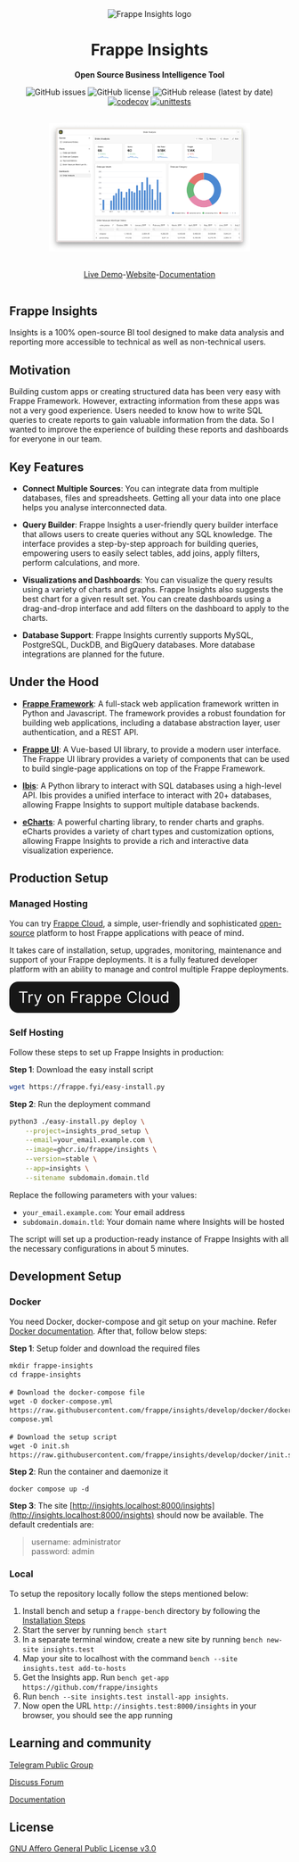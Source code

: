 <div align="center" markdown="1">

<img src=".github/new-logo.svg" alt="Frappe Insights logo" width="124"/>
<h1>Frappe Insights</h1>

**Open Source Business Intelligence Tool**

![GitHub issues](https://img.shields.io/github/issues/frappe/insights)
![GitHub license](https://img.shields.io/github/license/frappe/insights)
![GitHub release (latest by date)](https://img.shields.io/github/v/release/frappe/insights)
[![codecov](https://codecov.io/github/frappe/insights/branch/develop/graph/badge.svg?token=8ZXHCY4G9U)](https://codecov.io/github/frappe/insights)
[![unittests](https://github.com/frappe/insights/actions/workflows/server-tests.yml/badge.svg)](https://github.com/frappe/insights/actions/workflows/server-tests.yml)

</div>


<div align="center" style="padding-top: 1rem; padding-bottom: 1rem; display: flex; justify-content:center;">
	<img src=".github/hero-image.png?v=3" alt="Hero Image" width="72%" />
</div>

<div align="center" style="padding-top: 1rem; padding-bottom: 1rem; display: flex; justify-content:center;">
	<a href="https://insightsdemo.frappe.cloud">Live Demo</a>
	-
	<a href="https://frappe.io/insights">Website</a>
	-
	<a href="https://docs.frappe.io/insights">Documentation</a>
</div>

## Frappe Insights
Insights is a 100% open-source BI tool designed to make data analysis and reporting more accessible to technical as well as non-technical users.


## Motivation
Building custom apps or creating structured data has been very easy with Frappe Framework. However, extracting information from these apps was not a very good experience. Users needed to know how to write SQL queries to create reports to gain valuable information from the data. So I wanted to improve the experience of building these reports and dashboards for everyone in our team.

## Key Features

- **Connect Multiple Sources**: You can integrate data from multiple databases, files and spreadsheets. Getting all your data into one place helps you analyse interconnected data.

- **Query Builder**: Frappe Insights a user-friendly query builder interface that allows users to create queries without any SQL knowledge. The interface provides a step-by-step approach for building queries, empowering users to easily select tables, add joins, apply filters, perform calculations, and more.

- **Visualizations and Dashboards**: You can visualize the query results using a variety of charts and graphs. Frappe Insights also suggests the best chart for a given result set. You can create dashboards using a drag-and-drop interface and add filters on the dashboard to apply to the charts.

- **Database Support**: Frappe Insights currently supports MySQL, PostgreSQL, DuckDB, and BigQuery databases. More database integrations are planned for the future.

## Under the Hood

- [**Frappe Framework**](https://github.com/frappe/frappe): A full-stack web application framework written in Python and Javascript. The framework provides a robust foundation for building web applications, including a database abstraction layer, user authentication, and a REST API.

- [**Frappe UI**](https://github.com/frappe/frappe-ui): A Vue-based UI library, to provide a modern user interface. The Frappe UI library provides a variety of components that can be used to build single-page applications on top of the Frappe Framework.

- [**Ibis**](https://github.com/ibis-project/ibis): A Python library to interact with SQL databases using a high-level API. Ibis provides a unified interface to interact with 20+ databases, allowing Frappe Insights to support multiple database backends.

- [**eCharts**](https://github.com/apache/echarts): A powerful charting library, to render charts and graphs. eCharts provides a variety of chart types and customization options, allowing Frappe Insights to provide a rich and interactive data visualization experience.


## Production Setup

### Managed Hosting

You can try [Frappe Cloud](https://frappecloud.com), a simple, user-friendly and sophisticated [open-source](https://github.com/frappe/press) platform to host Frappe applications with peace of mind.

It takes care of installation, setup, upgrades, monitoring, maintenance and support of your Frappe deployments. It is a fully featured developer platform with an ability to manage and control multiple Frappe deployments.

<div>
	<a href="https://frappecloud.com/insights/signup" target="_blank">
		<img src=".github/try-on-fc.svg" alt="Try on Frappe Cloud" />
	</a>
</div>

### Self Hosting

Follow these steps to set up Frappe Insights in production:

**Step 1**: Download the easy install script

```bash
wget https://frappe.fyi/easy-install.py
```

**Step 2**: Run the deployment command

```bash
python3 ./easy-install.py deploy \
    --project=insights_prod_setup \
    --email=your_email.example.com \
    --image=ghcr.io/frappe/insights \
    --version=stable \
    --app=insights \
    --sitename subdomain.domain.tld
```

Replace the following parameters with your values:
- `your_email.example.com`: Your email address
- `subdomain.domain.tld`: Your domain name where Insights will be hosted

The script will set up a production-ready instance of Frappe Insights with all the necessary configurations in about 5 minutes.

## Development Setup

### Docker

You need Docker, docker-compose and git setup on your machine. Refer [Docker documentation](https://docs.docker.com/). After that, follow below steps:

**Step 1**: Setup folder and download the required files

    mkdir frappe-insights
    cd frappe-insights

    # Download the docker-compose file
    wget -O docker-compose.yml https://raw.githubusercontent.com/frappe/insights/develop/docker/docker-compose.yml

    # Download the setup script
    wget -O init.sh https://raw.githubusercontent.com/frappe/insights/develop/docker/init.sh

**Step 2**: Run the container and daemonize it

    docker compose up -d

**Step 3**: The site [http://insights.localhost:8000/insights](http://insights.localhost:8000/insights) should now be available. The default credentials are:

> username: administrator <br/> password: admin

### Local

To setup the repository locally follow the steps mentioned below:

1. Install bench and setup a `frappe-bench` directory by following the [Installation Steps](https://frappeframework.com/docs/user/en/installation)
1. Start the server by running `bench start`
1. In a separate terminal window, create a new site by running `bench new-site insights.test`
1. Map your site to localhost with the command `bench --site insights.test add-to-hosts`
1. Get the Insights app. Run `bench get-app https://github.com/frappe/insights`
1. Run `bench --site insights.test install-app insights`.
1. Now open the URL `http://insights.test:8000/insights` in your browser, you should see the app running

## Learning and community

[Telegram Public Group](https://t.me/frappeinsights)

[Discuss Forum](https://discuss.frappe.io/c/insights/74)

[Documentation](https://docs.frappe.io/insights)

## License

[GNU Affero General Public License v3.0](license.txt)
